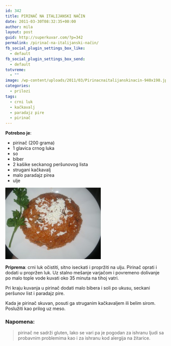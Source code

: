 ```yaml
---
id: 342
title: PIRINAČ NA ITALIJANSKI NAČIN
date: 2011-03-30T08:32:35+00:00
author: mila
layout: post
guid: http://superkuvar.com/?p=342
permalink: /pirinač-na-italijanski-način/
fb_social_plugin_settings_box_like:
  - default
fb_social_plugin_settings_box_send:
  - default
totvreme:
  - ""
image: /wp-content/uploads/2011/03/Pirinacnaitalijanskinacin-940x198.jpg
categories:
  - prilozi
tags:
  - crni luk
  - kačkavalj
  - paradajz pire
  - pirinač
---
```

**Potrebno je**:

  * pirinač (200 grama)
  * 1 glavica crnog luka
  * so
  * biber
  * 2 kašike seckanog peršunovog lista
  * strugani kačkavalj
  * malo paradajz pirea
  * ulje

<img class="alignnone size-medium wp-image-5779" src="/wp-content/uploads/2011/03/Pirinacnaitalijanskinacin-300x225.jpg" alt="Pirinacnaitalijanskinacin" width="300" height="225" /> 

**Priprema**: crni luk očistiti, sitno iseckati i propržiti na ulju. Pirinač oprati i dodati u propržen luk. Uz stalno mešanje varjačom i povremeno dolivanje po malo tople vode kuvati oko 35 minuta na tihoj vatri.

Pri kraju kuvanja u pirinač dodati malo bibera i soli po ukusu, seckani peršunov list i paradajz pire.

Kada je pirinač skuvan, posuti ga struganim kačkavaljem ili belim sirom. Poslužiti kao prilog uz meso.

### Napomena:
> pirinač ne sadrži gluten, lako se vari pa je pogodan za ishranu ljudi sa probavnim problemima kao i za ishranu kod alergija na žitarice.